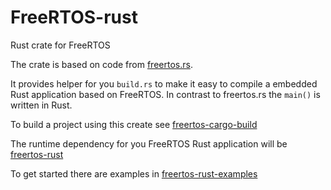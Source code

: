 # FreeRTOS-rust
Rust crate for FreeRTOS

The crate is based on code from [freertos.rs](https://github.com/hashmismatch/freertos.rs).

It provides helper for you `build.rs` to make it easy to compile a embedded Rust application based on FreeRTOS. 
In contrast to freertos.rs the `main()` is written in Rust.

To build a project using this create see [freertos-cargo-build](freertos-cargo-build/README.md)

The runtime dependency for you FreeRTOS Rust application will be [freertos-rust](freertos-rust/README.md)

To get started there are examples in [freertos-rust-examples](freertos-rust-examples/README.md)




